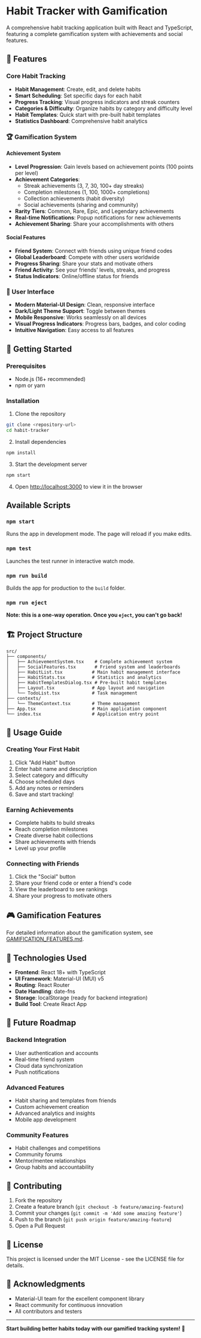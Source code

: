 # Habit Tracker with Gamification

A comprehensive habit tracking application built with React and TypeScript, featuring a complete gamification system with achievements and social features.

## 🎯 Features

### Core Habit Tracking
- **Habit Management**: Create, edit, and delete habits
- **Smart Scheduling**: Set specific days for each habit
- **Progress Tracking**: Visual progress indicators and streak counters
- **Categories & Difficulty**: Organize habits by category and difficulty level
- **Habit Templates**: Quick start with pre-built habit templates
- **Statistics Dashboard**: Comprehensive habit analytics

### 🏆 Gamification System

#### Achievement System
- **Level Progression**: Gain levels based on achievement points (100 points per level)
- **Achievement Categories**: 
  - Streak achievements (3, 7, 30, 100+ day streaks)
  - Completion milestones (1, 100, 1000+ completions)
  - Collection achievements (habit diversity)
  - Social achievements (sharing and community)
- **Rarity Tiers**: Common, Rare, Epic, and Legendary achievements
- **Real-time Notifications**: Popup notifications for new achievements
- **Achievement Sharing**: Share your accomplishments with others

#### Social Features
- **Friend System**: Connect with friends using unique friend codes
- **Global Leaderboard**: Compete with other users worldwide
- **Progress Sharing**: Share your stats and motivate others
- **Friend Activity**: See your friends' levels, streaks, and progress
- **Status Indicators**: Online/offline status for friends

### 🎨 User Interface
- **Modern Material-UI Design**: Clean, responsive interface
- **Dark/Light Theme Support**: Toggle between themes
- **Mobile Responsive**: Works seamlessly on all devices
- **Visual Progress Indicators**: Progress bars, badges, and color coding
- **Intuitive Navigation**: Easy access to all features

## 🚀 Getting Started

### Prerequisites
- Node.js (16+ recommended)
- npm or yarn

### Installation
1. Clone the repository
```bash
git clone <repository-url>
cd habit-tracker
```

2. Install dependencies
```bash
npm install
```

3. Start the development server
```bash
npm start
```

4. Open [http://localhost:3000](http://localhost:3000) to view it in the browser

## Available Scripts

### `npm start`
Runs the app in development mode. The page will reload if you make edits.

### `npm test`
Launches the test runner in interactive watch mode.

### `npm run build`
Builds the app for production to the `build` folder.

### `npm run eject`
**Note: this is a one-way operation. Once you `eject`, you can't go back!**

## 🏗️ Project Structure

```
src/
├── components/
│   ├── AchievementSystem.tsx    # Complete achievement system
│   ├── SocialFeatures.tsx       # Friend system and leaderboards
│   ├── HabitList.tsx           # Main habit management interface
│   ├── HabitStats.tsx          # Statistics and analytics
│   ├── HabitTemplatesDialog.tsx # Pre-built habit templates
│   ├── Layout.tsx              # App layout and navigation
│   └── TodoList.tsx            # Task management
├── contexts/
│   └── ThemeContext.tsx        # Theme management
├── App.tsx                     # Main application component
└── index.tsx                   # Application entry point
```

## 📱 Usage Guide

### Creating Your First Habit
1. Click "Add Habit" button
2. Enter habit name and description
3. Select category and difficulty
4. Choose scheduled days
5. Add any notes or reminders
6. Save and start tracking!

### Earning Achievements
- Complete habits to build streaks
- Reach completion milestones
- Create diverse habit collections
- Share achievements with friends
- Level up your profile

### Connecting with Friends
1. Click the "Social" button
2. Share your friend code or enter a friend's code
3. View the leaderboard to see rankings
4. Share your progress to motivate others

## 🎮 Gamification Features

For detailed information about the gamification system, see [GAMIFICATION_FEATURES.md](./GAMIFICATION_FEATURES.md).

## 🔧 Technologies Used

- **Frontend**: React 18+ with TypeScript
- **UI Framework**: Material-UI (MUI) v5
- **Routing**: React Router
- **Date Handling**: date-fns
- **Storage**: localStorage (ready for backend integration)
- **Build Tool**: Create React App

## 🚧 Future Roadmap

### Backend Integration
- User authentication and accounts
- Real-time friend system
- Cloud data synchronization
- Push notifications

### Advanced Features
- Habit sharing and templates from friends
- Custom achievement creation
- Advanced analytics and insights
- Mobile app development

### Community Features
- Habit challenges and competitions
- Community forums
- Mentor/mentee relationships
- Group habits and accountability

## 🤝 Contributing

1. Fork the repository
2. Create a feature branch (`git checkout -b feature/amazing-feature`)
3. Commit your changes (`git commit -m 'Add some amazing feature'`)
4. Push to the branch (`git push origin feature/amazing-feature`)
5. Open a Pull Request

## 📄 License

This project is licensed under the MIT License - see the LICENSE file for details.

## 🙏 Acknowledgments

- Material-UI team for the excellent component library
- React community for continuous innovation
- All contributors and testers

---

**Start building better habits today with our gamified tracking system!** 🚀
